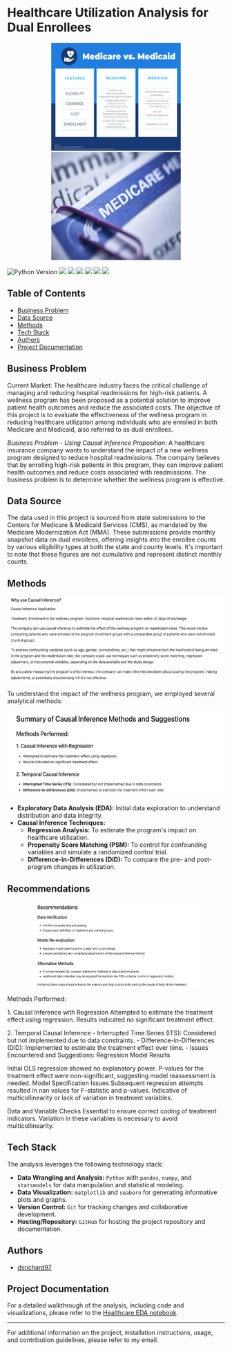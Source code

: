 # Healthcare Utilization Analysis for Dual Enrollees
<p align="center">
  <img src="images2.png" width="300" height="250" allow="autoplay">
  <img src="medi.jpeg" width="300" height="250" allow="autoplay">
</p>

<p>
  <img src="https://img.shields.io/badge/Python_Version-3.10%2B-blue" title="Python Version">
  <img src="https://img.shields.io/github/last-commit/dsrichard97/otherprojects">
  <img src="https://img.shields.io/badge/Financial Analysis-Trends-red">
  <img src="https://img.shields.io/badge/STAT-Time Series-blue">
  <img src="https://img.shields.io/badge/STAT-Causal Inference-blue">
  <img src="https://img.shields.io/badge/Python-Pandas-green">
  <a href="https://github.com/ellerbrock/open-source-badges/"><img src="https://badges.frapsoft.com/os/v1/open-source.svg?v=103"></a>

  <p>
  

## Table of Contents
- [Business Problem](#business-problem)
- [Data Source](#data-source)
- [Methods](#methods)
- [Tech Stack](#tech-stack)
- [Authors](#authors)
- [Project Documentation](#project-documentation)

## Business Problem

Current Market:
The healthcare industry faces the critical challenge of managing and reducing hospital readmissions for high-risk patients. A wellness program has been proposed as a potential solution to improve patient health outcomes and reduce the associated costs. The objective of this project is to evaluate the effectiveness of the wellness program in reducing healthcare utilization among individuals who are enrolled in both Medicare and Medicaid, also referred to as dual enrollees.

*Business Problem - Using Causal Inference Proposition*:
A healthcare insurance company wants to understand the impact of a new wellness program designed to reduce hospital readmissions. The company believes that by enrolling high-risk patients in this program, they can improve patient health outcomes and reduce costs associated with readmissions. The business problem is to determine whether the wellness program is effective.

## Data Source

The data used in this project is sourced from state submissions to the Centers for Medicare & Medicaid Services (CMS), as mandated by the Medicare Modernization Act (MMA). These submissions provide monthly snapshot data on dual enrollees, offering insights into the enrollee counts by various eligibility types at both the state and county levels. It's important to note that these figures are not cumulative and represent distinct monthly counts.


## Methods

<p align="center">
  <img src="prop1.png" width="600" height="200" allow="autoplay">
</p>


To understand the impact of the wellness program, we employed several analytical methods:
<p align="center">
  <img src="prop2.png" width="600" height="200" allow="autoplay">
</p>

- **Exploratory Data Analysis (EDA):** Initial data exploration to understand distribution and data integrity.
- **Causal Inference Techniques:** 
  - **Regression Analysis:** To estimate the program's impact on healthcare utilization.
  - **Propensity Score Matching (PSM):** To control for confounding variables and simulate a randomized control trial.
  - **Difference-in-Differences (DiD):** To compare the pre- and post-program changes in utilization.

## Recommendations
<p align="center">
  <img src="prop3.png" width="400" height="200" allow="autoplay">
</p>
Methods Performed:
 <p> 1. Causal Inference with Regression
      Attempted to estimate the treatment effect using regression.
      Results indicated no significant treatment effect.</p>
<p> 2. Temporal Causal Inference 
- Interrupted Time Series (ITS): Considered but not implemented due to data constraints.
- Difference-in-Differences (DiD): Implemented to estimate the treatment effect over time.
- Issues Encountered and Suggestions:
  Regression Model Results </p>
  
  Initial OLS regression showed no explanatory power.
  P-values for the treatment effect were non-significant, suggesting model reassessment is needed.
  Model Specification Issues
  Subsequent regression attempts resulted in nan values for F-statistic and p-values.
  Indicative of multicollinearity or lack of variation in treatment variables.
  
Data and Variable Checks
Essential to ensure correct coding of treatment indicators.
Variation in these variables is necessary to avoid multicollinearity.

## Tech Stack

The analysis leverages the following technology stack:

- **Data Wrangling and Analysis:** `Python` with `pandas`, `numpy`, and `statsmodels` for data manipulation and statistical modeling.
- **Data Visualization:** `matplotlib` and `seaborn` for generating informative plots and graphs.
- **Version Control:** `Git` for tracking changes and collaborative development.
- **Hosting/Repository:** `GitHub` for hosting the project repository and documentation.

## Authors

- [dsrichard97](https://github.com/dsrichard97)

## Project Documentation

For a detailed walkthrough of the analysis, including code and visualizations, please refer to the [Healthcare EDA notebook](https://github.com/dsrichard97/Medicare_Dual_Enroll/blob/main/Healthcare_EDA.ipynb).

---
For additional information on the project, installation instructions, usage, and contribution guidelines, please refer to my email.
